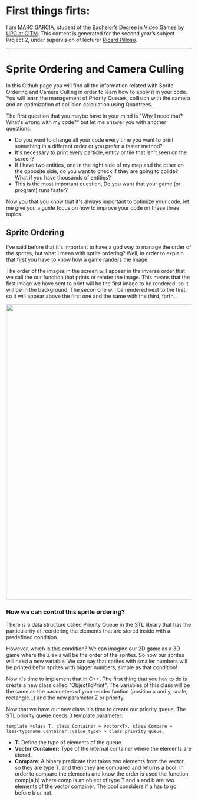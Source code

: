 # First things firts:

I am  [MARC GARCIA](www.linkedin.com/in/marc-garcia-93ab96145), student of the [Bachelor’s Degree in Video Games by UPC at CITM](https://www.citm.upc.edu/ing/estudis/graus-videojocs/). This content is generated for the second year’s subject Project 2, under supervision of lecturer [Ricard Pillosu](https://es.linkedin.com/in/ricardpillosu).

---

# Sprite Ordering and Camera Culling

In this Github page you will find all the information related with Sprite Ordering and Camera Culling in order to learn how to apply it in your code. You will learn the management of Priority Queues, collision with the camera and an optimization of collision calculation using Quadtrees. 

The first question that you maybe have in your mind is "Why I need that? What's wrong with my code?" but let me answer you with another questions:

* Do you want to change all your code every time you want to print something in a different order or you prefer a faster method?
* It's necessary to print every particle, entity or tile that isn't seen on the screen?
* If I have two entities, one in the right side of my map and the other on the opposite side, do you want to check if they are going to colide? What if you have thousands of entities?
* This is the most important question, Do you want that your game (or program) runs faster?

Now you that you know that it's always important to optimize your code, let me give you a guide focus on how to improve your code on these three topics.

## Sprite Ordering

I've said before that it's important to have a god way to manage the order of the sprites, but what I mean with sprite ordering? 
Well, in order to explain that first you have to know how a game randers the image.

The order of the images in the screen will appear in the inverse order that we call the our function that prints or render the image. This means that the first image we have sent to print will be the first image to be rendered, so it will be in the background. The secon one will be rendered next to the first, so it will appear above the first one and the same with the third, forth...

<p align="center"> 
<img src="https://github.com/MaxitoSama/Sprite-ordering-and-Camera-Culling/blob/master/Assigment_1/Game/wiki/Sin%20t%C3%ADtulo-1.png" width="800">
</p>

### How we can control this sprite ordering? 

There is a data structure called Priority Queue in the STL library that has the particularity of reordering the elements that are stored inside with a predefined condition. 

However, which is this condition? We can imagine our 2D game as a 3D game where the Z axis will be the order of the sprites. So now our sprites will need a new variable. We can say that sprites with smaller numbers will be printed befor sprites with bigger numbers, simple as that condition!

Now it's time to implement that in C++. The first thing that you hav to do is create a new class called "ObjectToPrint". The variables of this class will be the same as the parameters of your render funtion (position x and y, scale, rectangle...) and the new parameter Z or priority.

Now that we have our new class it's time to create our priority queue. The STL priority queue needs 3 template parameter:

```
template <class T, class Container = vector<T>, class Compare = less<typename Container::value_type> > class priority_queue;
```

* **T:** Define the type of elements of the queue.
* **Vector Container:** Type of the internal container where the elements are stored.
* **Compare**: A binary predicate that takes two elements from the vector, so they are type T, and then they are compared and returns a bool. In order to compare the elements and know the order is used the function comp(a,b) where comp is an object of type T and a and b are two elements of the vector container. The bool considers if a has to go before b or not.


